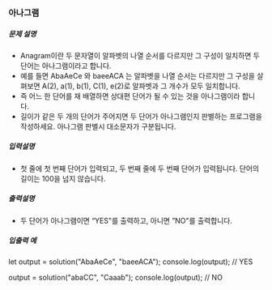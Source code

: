 ### 아나그램

##### 문제 설명

- Anagram이란 두 문자열이 알파벳의 나열 순서를 다르지만 그 구성이 일치하면 두 단어는 아나그램이라고 합니다.
- 예를 들면 AbaAeCe 와 baeeACA 는 알파벳을 나열 순서는 다르지만 그 구성을 살펴보면 A(2), a(1), b(1), C(1), e(2)로 알파벳과 그 개수가 모두 일치합니다.
- 즉 어느 한 단어를 재 배열하면 상대편 단어가 될 수 있는 것을 아나그램이라 합니다.
- 길이가 같은 두 개의 단어가 주어지면 두 단어가 아나그램인지 판별하는 프로그램을 작성하세요. 아나그램 판별시 대소문자가 구분됩니다.

##### 입력설명

- 첫 줄에 첫 번째 단어가 입력되고, 두 번째 줄에 두 번째 단어가 입력됩니다. 단어의 길이는 100을 넘지 않습니다.

##### 출력설명

- 두 단어가 아나그램이면 “YES"를 출력하고, 아니면 ”NO"를 출력합니다.

##### 입출력 예

let output = solution("AbaAeCe", "baeeACA");
console.log(output); // YES

output = solution("abaCC", "Caaab");
console.log(output); // NO
